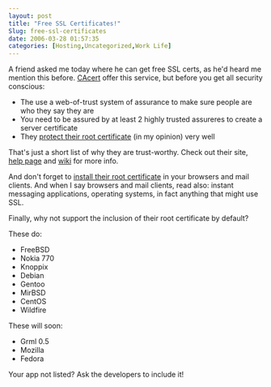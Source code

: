 ```yaml
---
layout: post
title: "Free SSL Certificates!"
Slug: free-ssl-certificates
date: 2006-03-28 01:57:35
categories: [Hosting,Uncategorized,Work Life]
---
```

A friend asked me today where he can get free SSL certs, as he'd heard me mention this before. [CAcert](http://cacert.org/) offer this service, but before you get all security conscious:

- The use a web-of-trust system of assurance to make sure people are who they say they are
- You need to be assured by at least 2 highly trusted assureres to create a server certificate
- They [protect their root certificate](http://www.cacert.org/help.php?id=7) (in my opinion) very well

That's just a short list of why they are trust-worthy. Check out their site, [help page](http://www.cacert.org/help.php) and [wiki](http://wiki.cacert.org/) for more info.

And don't forget to [install their root certificate](http://www.cacert.org/index.php?id=3) in your browsers and mail clients. And when I say browsers and mail clients, read also: instant messaging applications, operating systems, in fact anything that might use SSL.

Finally, why not support the inclusion of their root certificate by default?

These do:

- FreeBSD
- Nokia 770
- Knoppix
- Debian
- Gentoo
- MirBSD
- CentOS
- Wildfire

These will soon:

- Grml 0.5
- Mozilla
- Fedora

Your app not listed? Ask the developers to include it!
